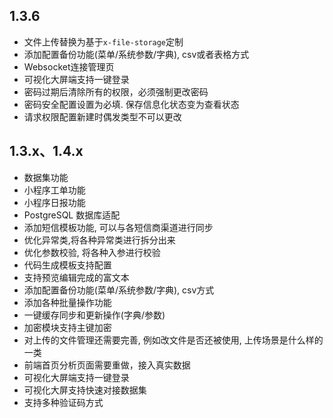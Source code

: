 ## 1.3.6
- 文件上传替换为基于`x-file-storage`定制
- 添加配置备份功能(菜单/系统参数/字典), csv或者表格方式
- Websocket连接管理页
- 可视化大屏端支持一键登录
- 密码过期后清除所有的权限，必须强制更改密码
- 密码安全配置设置为必填. 保存信息化状态变为查看状态
- 请求权限配置新建时偶发类型不可以更改
## 1.3.x、1.4.x
- 数据集功能
- 小程序工单功能
- 小程序日报功能
- PostgreSQL 数据库适配
- 添加短信模板功能, 可以与各短信商渠道进行同步
- 优化异常类,将各种异常类进行拆分出来
- 优化参数校验, 将各种入参进行校验
- 代码生成模板支持配置
- 支持预览编辑完成的富文本
- 添加配置备份功能(菜单/系统参数/字典), csv方式
- 添加各种批量操作功能
- 一键缓存同步和更新操作(字典/参数)
- 加密模块支持主键加密
- 对上传的文件管理还需要完善, 例如改文件是否还被使用, 上传场景是什么样的一类
- 前端首页分析页面需要重做，接入真实数据
- 可视化大屏端支持一键登录
- 可视化大屏支持快速对接数据集
- 支持多种验证码方式
